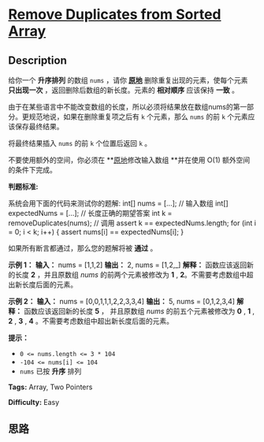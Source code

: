 # [Remove Duplicates from Sorted Array][title]

## Description

给你一个 **升序排列** 的数组 `nums` ，请你
**[原地](http://baike.baidu.com/item/%E5%8E%9F%E5%9C%B0%E7%AE%97%E6%B3%95)**
删除重复出现的元素，使每个元素 **只出现一次** ，返回删除后数组的新长度。元素的 **相对顺序** 应该保持 **一致** 。

由于在某些语言中不能改变数组的长度，所以必须将结果放在数组nums的第一部分。更规范地说，如果在删除重复项之后有 `k` 个元素，那么 `nums` 的前
`k` 个元素应该保存最终结果。

将最终结果插入 `nums` 的前 `k` 个位置后返回 `k` 。

不要使用额外的空间，你必须在
**[原地](https://baike.baidu.com/item/%E5%8E%9F%E5%9C%B0%E7%AE%97%E6%B3%95)修改输入数组
**并在使用 O(1) 额外空间的条件下完成。

**判题标准:**

系统会用下面的代码来测试你的题解:
            int[] nums = [...]; // 输入数组    int[] expectedNums = [...]; // 长度正确的期望答案        int k = removeDuplicates(nums); // 调用        assert k == expectedNums.length;    for (int i = 0; i < k; i++) {        assert nums[i] == expectedNums[i];    }

如果所有断言都通过，那么您的题解将被 **通过** 。



**示例 1：**
            **输入：** nums = [1,1,2]    **输出：** 2, nums = [1,2,_]    **解释：** 函数应该返回新的长度 **2** ，并且原数组 _nums_ 的前两个元素被修改为 **1** , **2**。不需要考虑数组中超出新长度后面的元素。    

**示例 2：**
            **输入：** nums = [0,0,1,1,1,2,2,3,3,4]    **输出：** 5, nums = [0,1,2,3,4]    **解释：** 函数应该返回新的长度 **5** ， 并且原数组 _nums_ 的前五个元素被修改为 **0** , **1** , **2** , **3** , **4** 。不需要考虑数组中超出新长度后面的元素。    



**提示：**

  * `0 <= nums.length <= 3 * 104`
  * `-104 <= nums[i] <= 104`
  * `nums` 已按 **升序** 排列


**Tags:** Array, Two Pointers

**Difficulty:** Easy

## 思路

[title]: https://leetcode-cn.com/problems/remove-duplicates-from-sorted-array
